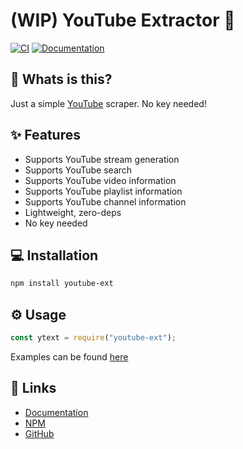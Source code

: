 # (WIP) YouTube Extractor 📼

[![CI](https://github.com/zyrouge/youtube-ext/actions/workflows/ci.yml/badge.svg)](https://github.com/zyrouge/youtube-ext/actions/workflows/ci.yml) [![Documentation](https://github.com/zyrouge/youtube-ext/actions/workflows/docs.yml/badge.svg)](https://github.com/zyrouge/youtube-ext/actions/workflows/docs.yml)

## 🤔 Whats is this?

Just a simple [YouTube](https://youtube.com) scraper. No key needed!

## ✨ Features

-   Supports YouTube stream generation
-   Supports YouTube search
-   Supports YouTube video information
-   Supports YouTube playlist information
-   Supports YouTube channel information
-   Lightweight, zero-deps
-   No key needed

## 💻 Installation

```bash
npm install youtube-ext
```

## ⚙️ Usage

```js
const ytext = require("youtube-ext");
```

Examples can be found [here](https://github.com/zyrouge/ytsr/tree/main/examples)

## 📎 Links

-   [Documentation](https://youtube-ext.js.org)
-   [NPM](https://npmjs.com/package/youtube-ext)
-   [GitHub](https://github.com/zyrouge/youtube-ext)
